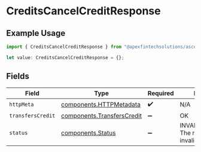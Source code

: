 # CreditsCancelCreditResponse

## Example Usage

```typescript
import { CreditsCancelCreditResponse } from "@apexfintechsolutions/ascend-sdk/models/operations";

let value: CreditsCancelCreditResponse = {};
```

## Fields

| Field                                                                    | Type                                                                     | Required                                                                 | Description                                                              |
| ------------------------------------------------------------------------ | ------------------------------------------------------------------------ | ------------------------------------------------------------------------ | ------------------------------------------------------------------------ |
| `httpMeta`                                                               | [components.HTTPMetadata](../../models/components/httpmetadata.md)       | :heavy_check_mark:                                                       | N/A                                                                      |
| `transfersCredit`                                                        | [components.TransfersCredit](../../models/components/transferscredit.md) | :heavy_minus_sign:                                                       | OK                                                                       |
| `status`                                                                 | [components.Status](../../models/components/status.md)                   | :heavy_minus_sign:                                                       | INVALID_ARGUMENT: The request has an invalid argument.                   |